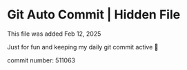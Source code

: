 # Git Auto Commit | Hidden File

This file was added Feb 12, 2025

Just for fun and keeping my daily git commit active 🤪

commit number: 511063
